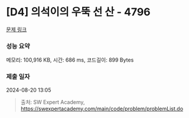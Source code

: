 # [D4] 의석이의 우뚝 선 산 - 4796 

[문제 링크](https://swexpertacademy.com/main/code/problem/problemDetail.do?contestProbId=AWS2h6AKBCoDFAVT) 

### 성능 요약

메모리: 100,916 KB, 시간: 686 ms, 코드길이: 899 Bytes

### 제출 일자

2024-08-20 13:05



> 출처: SW Expert Academy, https://swexpertacademy.com/main/code/problem/problemList.do